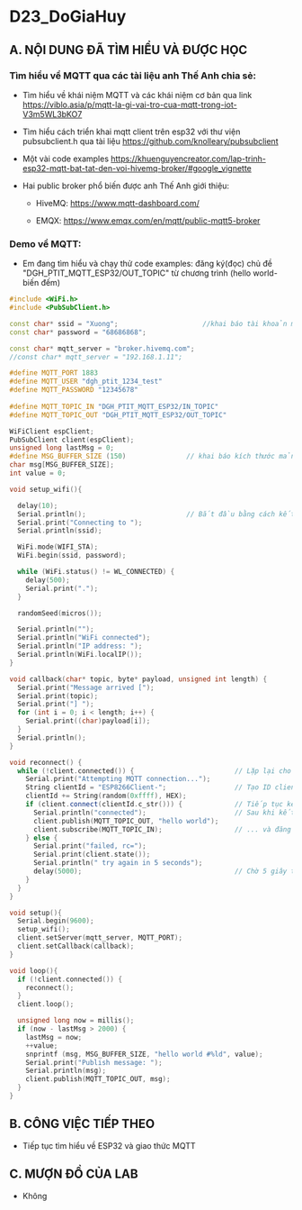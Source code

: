 # D23_DoGiaHuy

## A. NỘI DUNG ĐÃ TÌM HIỂU VÀ ĐƯỢC HỌC

### Tìm hiểu về MQTT qua các tài liệu anh Thế Anh chia sẻ:

- Tìm hiểu về khái niệm MQTT và các khái niệm cơ bản qua link https://viblo.asia/p/mqtt-la-gi-vai-tro-cua-mqtt-trong-iot-V3m5WL3bKO7

- Tìm hiểu cách triển khai mqtt client trên esp32 với thư viện pubsubclient.h qua tài liệu https://github.com/knolleary/pubsubclient

- Một vài code examples https://khuenguyencreator.com/lap-trinh-esp32-mqtt-bat-tat-den-voi-hivemq-broker/#google_vignette

- Hai public broker phổ biến được anh Thế Anh giới thiệu:

	+ HiveMQ: https://www.mqtt-dashboard.com/
	
	+ EMQX: https://www.emqx.com/en/mqtt/public-mqtt5-broker
	

### Demo về MQTT:

- Em đang tìm hiểu và chạy thử code examples: đăng ký(đọc) chủ đề "DGH_PTIT_MQTT_ESP32/OUT_TOPIC" từ chương trình (hello world-biến đếm)

```cpp
#include <WiFi.h>
#include <PubSubClient.h>

const char* ssid = "Xuong";						//khai báo tài khoản mật khẩu wifi
const char* password = "68686868";

const char* mqtt_server = "broker.hivemq.com";
//const char* mqtt_server = "192.168.1.11";

#define MQTT_PORT 1883
#define MQTT_USER "dgh_ptit_1234_test"
#define MQTT_PASSWORD "12345678"
 
#define MQTT_TOPIC_IN "DGH_PTIT_MQTT_ESP32/IN_TOPIC"
#define MQTT_TOPIC_OUT "DGH_PTIT_MQTT_ESP32/OUT_TOPIC"

WiFiClient espClient;
PubSubClient client(espClient);
unsigned long lastMsg = 0;
#define MSG_BUFFER_SIZE (150)				// khai báo kích thước mảng
char msg[MSG_BUFFER_SIZE];
int value = 0;

void setup_wifi(){

  delay(10);
  Serial.println();							// Bắt đầu bằng cách kết nối với mạng WiFi
  Serial.print("Connecting to ");
  Serial.println(ssid);

  WiFi.mode(WIFI_STA);
  WiFi.begin(ssid, password);

  while (WiFi.status() != WL_CONNECTED) {
    delay(500);
    Serial.print(".");
  }

  randomSeed(micros());

  Serial.println("");
  Serial.println("WiFi connected");
  Serial.println("IP address: ");
  Serial.println(WiFi.localIP());
}

void callback(char* topic, byte* payload, unsigned int length) {
  Serial.print("Message arrived [");
  Serial.print(topic);
  Serial.print("] ");
  for (int i = 0; i < length; i++) {
    Serial.print((char)payload[i]);
  }
  Serial.println();
}

void reconnect() {
  while (!client.connected()) {							// Lặp lại cho đến khi kết nối lại
    Serial.print("Attempting MQTT connection...");
    String clientId = "ESP8266Client-";					// Tạo ID client ngẫu nhiên
    clientId += String(random(0xffff), HEX);
    if (client.connect(clientId.c_str())) {				// Tiếp tục kết nối
      Serial.println("connected");						// Sau khi kết nối, hãy đăng thông báo...
      client.publish(MQTT_TOPIC_OUT, "hello world");	
      client.subscribe(MQTT_TOPIC_IN);					// ... và đăng ký lại
    } else {
      Serial.print("failed, rc=");
      Serial.print(client.state());
      Serial.println(" try again in 5 seconds");
      delay(5000);										// Chờ 5 giây trước khi thử lại
    }
  }
}

void setup(){
  Serial.begin(9600);
  setup_wifi();
  client.setServer(mqtt_server, MQTT_PORT);
  client.setCallback(callback);
}

void loop(){
  if (!client.connected()) {
    reconnect();
  }
  client.loop();

  unsigned long now = millis();
  if (now - lastMsg > 2000) {
    lastMsg = now;
    ++value;
    snprintf (msg, MSG_BUFFER_SIZE, "hello world #%ld", value);
    Serial.print("Publish message: ");
    Serial.println(msg);
    client.publish(MQTT_TOPIC_OUT, msg);
  }
}

```

## B. CÔNG VIỆC TIẾP THEO

- Tiếp tục tìm hiểu về ESP32 và giao thức MQTT

## C. MƯỢN ĐỒ CỦA LAB

- Không